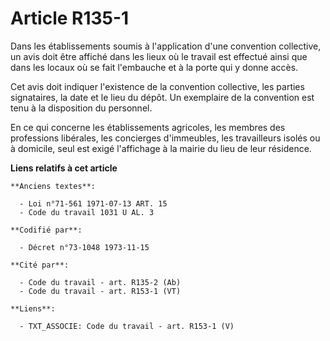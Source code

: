 # Article R135-1

Dans les établissements soumis à l'application d'une convention collective, un avis doit être affiché dans les lieux où le
travail est effectué ainsi que dans les locaux où se fait l'embauche et à la porte qui y donne accès.

Cet avis doit indiquer l'existence de la convention collective, les parties signataires, la date et le lieu du dépôt. Un
exemplaire de la convention est tenu à la disposition du personnel.

En ce qui concerne les établissements agricoles, les membres des professions libérales, les concierges d'immeubles, les
travailleurs isolés ou à domicile, seul est exigé l'affichage à la mairie du lieu de leur résidence.

**Liens relatifs à cet article**

	**Anciens textes**:

	  - Loi n°71-561 1971-07-13 ART. 15
	  - Code du travail 1031 U AL. 3

	**Codifié par**:

	  - Décret n°73-1048 1973-11-15

	**Cité par**:

	  - Code du travail - art. R135-2 (Ab)
	  - Code du travail - art. R153-1 (VT)

	**Liens**:

	  - TXT_ASSOCIE: Code du travail - art. R153-1 (V)
